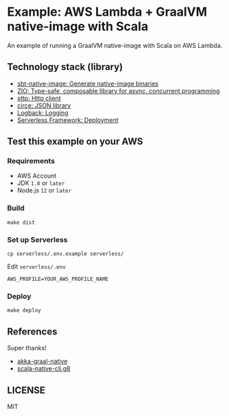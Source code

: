 # Example: AWS Lambda + GraalVM native-image with Scala

An example of running a GraalVM native-image with Scala on AWS Lambda.

## Technology stack (library)

- [sbt-native-image: Generate native-image binaries](https://github.com/scalameta/sbt-native-image)
- [ZIO: Type-safe, composable library for async, concurrent programming](https://github.com/zio/zio)
- [sttp: Http client](https://github.com/softwaremill/sttp)
- [circe: JSON library](https://github.com/circe/circe)
- [Logback: Logging](https://github.com/qos-ch/logback)
- [Serverless Framework: Deployment](https://github.com/serverless/serverless)

## Test this example on your AWS

### Requirements

- AWS Account
- JDK `1.8` or `later`
- Node.js `12` or `later`

### Build

    make dist

### Set up Serverless

    cp serverless/.env.example serverless/

Edit `serverless/.env`

```
AWS_PROFILE=YOUR_AWS_PROFILE_NAME
```

### Deploy

    make deploy

## References

Super thanks!

- [akka-graal-native](https://github.com/vmencik/akka-graal-native)
- [scala-native-cli.g8](https://github.com/takezoe/scala-native-cli.g8)

## LICENSE

MIT
